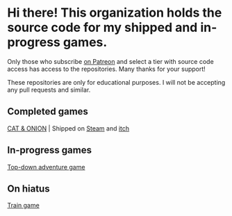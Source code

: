 # Hi there! This organization holds the source code for my shipped and in-progress games.

Only those who subscribe [on Patreon](patreon.com/karl_zylinski) and select a tier with source code access has access to the repositories. Many thanks for your support!

These repositories are only for educational purposes. I will not be accepting any pull requests and similar.

## Completed games
[CAT & ONION](https://github.com/karl-zylinski/cat-game) | Shipped on [Steam](https://store.steampowered.com/app/2781210/CAT__ONION/) and [itch](https://zylinski.itch.io/cat-and-onion)

## In-progress games
[Top-down adventure game](https://github.com/karl-zylinski-subscribers/adventure)

## On hiatus
[Train game](https://github.com/karl-zylinski-subscribers/trains)

